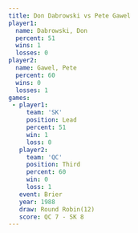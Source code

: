 ```yaml
---
title: Don Dabrowski vs Pete Gawel
player1:              
  name: Dabrowski, Don
  percent: 51         
  wins: 1             
  losses: 0           
player2:              
  name: Gawel, Pete   
  percent: 60         
  wins: 0             
  losses: 1           
games:
 - player1:        
     team: 'SK'    
     position: Lead
     percent: 51   
     win: 1        
     loss: 0       
   player2:         
     team: 'QC'     
     position: Third
     percent: 60    
     win: 0         
     loss: 1        
   event: Brier         
   year: 1988           
   draw: Round Robin(12)
   score: QC 7 - SK 8   
---
```

